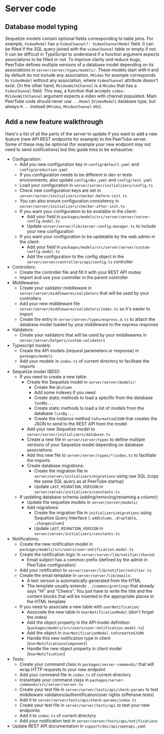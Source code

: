  # Server code

## Database model typing

Sequelize models contain optional fields corresponding to table joins.
For example, `VideoModel` has a `VideoChannel?: VideoChannelModel` field. It can be filled if the SQL query joined with the `videoChannel` table or empty if not.
It can be difficult in TypeScript to understand if a function argument expects associations to be filled or not.
To improve clarity and reduce bugs, PeerTube defines multiple versions of a database model depending on its associations in `server/server/types/models/`.
These models start with `M` and by default do not include any association. `MVideo` for example corresponds to `VideoModel` without any association, where `VideoChannel` attribute doesn't exist. On the other hand, `MVideoWithChannel` is a `MVideo` that has a `VideoChannel` field. This way, a function that accepts `video: MVideoWithChannel` argument expects a video with channel populated. Main PeerTube code should never use `...Model` (`VideoModel`) database type, but always `M...` instead (`MVideo`, `MVideoChannel` etc).

## Add a new feature walkthrough

Here's a list of all the parts of the server to update if you want to add a new feature (new API REST endpoints for example) to the PeerTube server.
Some of these may be optional (for example your new endpoint may not need to send notifications) but this guide tries to be exhaustive.

 * Configuration:
   - Add you new configuration key in `config/default.yaml` and `config/production.yaml`
   - If you configuration needs to be different in dev or tests environments, also update `config/dev.yaml` and `config/test.yaml`
   - Load your configuration in `server/server/initializers/config.ts`
   - Check new configuration keys are set in `server/server/initializers/checker-before-init.ts`
   - You can also ensure configuration consistency in `server/server/initializers/checker-after-init.ts`
   - If you want your configuration to be available in the client:
     + Add your field in `packages/models/src/server/server/server-config.model.ts`
     + Update `server/server/lib/server-config-manager.ts` to include your new configuration
   - If you want your configuration to be updatable by the web admin in the client:
     + Add your field in `packages/models/src/server/server/custom-config.model.ts`
     + Add the configuration to the config object in the `server/server/controllers/api/config.ts` controller
 * Controllers:
   - Create the controller file and fill it with your REST API routes
   - Import and use your controller in the parent controller
 * Middlewares:
   - Create your validator middleware in `server/server/middlewares/validators` that will be used by your controllers
   - Add your new middleware file `server/server/middlewares/validators/index.ts` so it's easier to import
   - Create the entry in `server/server/types/express.d.ts` to attach the database model loaded by your middleware to the express response
 * Validators:
   - Create your validators that will be used by your middlewares in `server/server/helpers/custom-validators`
 * Typescript models:
   - Create the API models (request parameters or response) in `packages/models`
   - Add your models in `index.ts` of current directory to facilitate the imports
 * Sequelize model (BDD):
   - If you need to create a new table:
     + Create the Sequelize model in `server/server/models/`:
       * Create the `@Column`
       * Add some indexes if you need
       * Create static methods to load a specific from the database `loadBy...`
       * Create static methods to load a list of models from the database `listBy...`
       * Create the instance method `toFormattedJSON` that creates the JSON to send to the REST API from the model
     + Add your new Sequelize model to `server/server/initializers/database.ts`
     + Create a new file in `server/server/types` to define multiple versions of your Sequelize model depending on database associations
     + Add this new file to `server/server/types/*/index.ts` to facilitate the imports
     + Create database migrations:
       * Create the migration file in `server/server/initializers/migrations` using raw SQL (copy the same SQL query as at PeerTube startup)
       * Update `LAST_MIGRATION_VERSION` in `server/server/initializers/constants.ts`
   - If updating database schema (adding/removing/renaming a column):
     + Update the sequelize models in `server/server/models/`
     + Add migrations:
       * Create the migration file in `initializers/migrations` using Sequelize Query Interface (`.addColumn`, `.dropTable`, `.changeColumn`)
       * Update `LAST_MIGRATION_VERSION` in `server/server/initializers/constants.ts`
 * Notifications:
   - Create the new notification model in `packages/models/src/users/user-notification.model.ts`
   - Create the notification logic in `server/server/lib/notifier/shared`:
     + Email subject has a common prefix (defined by the admin in PeerTube configuration)
   - Add your notification to `server/server/lib/notifier/notifier.ts`
   - Create the email template in `server/server/lib/emails`:
     + A text version is automatically generated from the HTML
     + The template usually extends `../common/grettings` that already says "Hi" and "Cheers". You just have to write the title and the content blocks that will be inserted in the appropriate places in the HTML template
   - If you need to associate a new table with `userNotification`:
     + Associate the new table in `UserNotificationModel` (don't forget the index)
     + Add the object property in the API model definition (`packages/models/src/users/user-notification.model.ts`)
     + Add the object in `UserNotificationModel.toFormattedJSON`
     + Handle this new notification type in client (`UserNotificationsComponent`)
     + Handle the new object property in client model (`UserNotification`)
 * Tests:
   - Create your command class in `packages/server-commands/` that will wrap HTTP requests to your new endpoint
   - Add your command file in `index.ts` of current directory
   - Instantiate your command class in `packages/server-commands/src/server/server.ts`
   - Create your test file in `server/server/tests/api/check-params` to test middleware validators/authentification/user rights (offensive tests)
   - Add it to `server/server/tests/api/check-params/index.ts`
   - Create your test file in `server/server/tests/api` to test your new endpoints
   - Add it to `index.ts` of current directory
   - Add your notification test in `server/server/tests/api/notifications`
 * Update REST API documentation in `support/doc/api/openapi.yaml`
